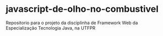 # javascript-de-olho-no-combustivel
Repositorio para o projeto da disciplinha de Framework Web da Especialização Tecnologia Java, na UTFPR
